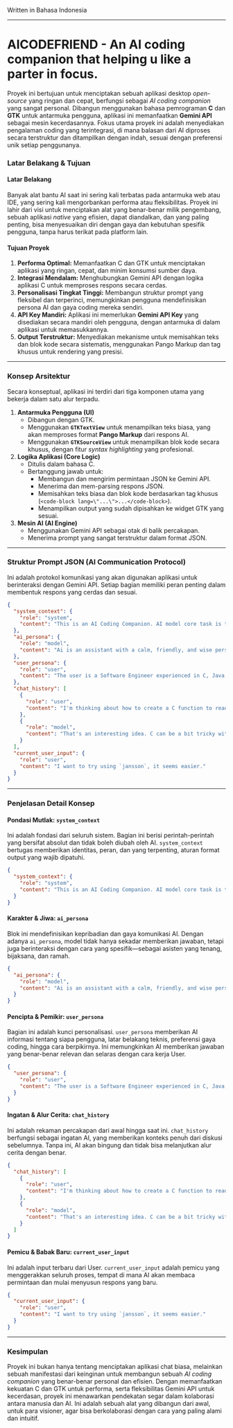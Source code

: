 Written in Bahasa Indonesia

-----

# **AICODEFRIEND - An AI coding companion that helping u like a parter in focus.**

Proyek ini bertujuan untuk menciptakan sebuah aplikasi desktop *open-source* yang ringan dan cepat, berfungsi sebagai *AI coding companion* yang sangat personal. Dibangun menggunakan bahasa pemrograman **C** dan **GTK** untuk antarmuka pengguna, aplikasi ini memanfaatkan **Gemini API** sebagai mesin kecerdasannya. Fokus utama proyek ini adalah menyediakan pengalaman coding yang terintegrasi, di mana balasan dari AI diproses secara terstruktur dan ditampilkan dengan indah, sesuai dengan preferensi unik setiap penggunanya.

### **Latar Belakang & Tujuan**

#### **Latar Belakang**

Banyak alat bantu AI saat ini sering kali terbatas pada antarmuka web atau IDE, yang sering kali mengorbankan performa atau fleksibilitas. Proyek ini lahir dari visi untuk menciptakan alat yang benar-benar milik pengembang, sebuah aplikasi *native* yang efisien, dapat diandalkan, dan yang paling penting, bisa menyesuaikan diri dengan gaya dan kebutuhan spesifik pengguna, tanpa harus terikat pada platform lain.

#### **Tujuan Proyek**

1.  **Performa Optimal:** Memanfaatkan C dan GTK untuk menciptakan aplikasi yang ringan, cepat, dan minim konsumsi sumber daya.
2.  **Integrasi Mendalam:** Menghubungkan Gemini API dengan logika aplikasi C untuk memproses respons secara cerdas.
3.  **Personalisasi Tingkat Tinggi:** Membangun struktur prompt yang fleksibel dan terperinci, memungkinkan pengguna mendefinisikan persona AI dan gaya coding mereka sendiri.
4.  **API Key Mandiri:** Aplikasi ini memerlukan **Gemini API Key** yang disediakan secara mandiri oleh pengguna, dengan antarmuka di dalam aplikasi untuk memasukkannya.
5.  **Output Terstruktur:** Menyediakan mekanisme untuk memisahkan teks dan blok kode secara sistematis, menggunakan Pango Markup dan tag khusus untuk rendering yang presisi.

-----

### **Konsep Arsitektur**

Secara konseptual, aplikasi ini terdiri dari tiga komponen utama yang bekerja dalam satu alur terpadu.

1.  **Antarmuka Pengguna (UI)**
      * Dibangun dengan GTK.
      * Menggunakan **`GTKTextView`** untuk menampilkan teks biasa, yang akan memproses format **Pango Markup** dari respons AI.
      * Menggunakan **`GTKSourceView`** untuk menampilkan blok kode secara khusus, dengan fitur *syntax highlighting* yang profesional.
2.  **Logika Aplikasi (Core Logic)**
      * Ditulis dalam bahasa C.
      * Bertanggung jawab untuk:
          * Membangun dan mengirim permintaan JSON ke Gemini API.
          * Menerima dan mem-parsing respons JSON.
          * Memisahkan teks biasa dan blok kode berdasarkan tag khusus (`<code-block lang=\"...\">...</code-block>`).
          * Menampilkan output yang sudah dipisahkan ke widget GTK yang sesuai.
3.  **Mesin AI (AI Engine)**
      * Menggunakan Gemini API sebagai otak di balik percakapan.
      * Menerima prompt yang sangat terstruktur dalam format JSON.

-----

### **Struktur Prompt JSON (AI Communication Protocol)**

Ini adalah protokol komunikasi yang akan digunakan aplikasi untuk berinteraksi dengan Gemini API. Setiap bagian memiliki peran penting dalam membentuk respons yang cerdas dan sesuai.

````json
{
  "system_context": {
    "role": "system",
    "content": "This is an AI Coding Companion. AI model core task is to assist the user by providing structured responses. All normal text must be formatted using Pango Markup. All code blocks must be enclosed within the custom tags <code-block lang=\"...\">...</code-block>. It is strictly forbidden to use triple backtick markdown (```)."
  },
  "ai_persona": {
    "role": "model",
    "content": "Ai is an assistant with a calm, friendly, and wise personality, acting as a thoughtful companion."
  },
  "user_persona": {
    "role": "user",
    "content": "The user is a Software Engineer experienced in C, Java, Go, PHP, JS, and Python. The user likes writing clean and tidy code. For web styling, the user prefers using Tailwind with a soft, 'milky' color scheme. The user also tends to think conceptually and is a visionary."
  },
  "chat_history": [
    {
      "role": "user",
      "content": "I'm thinking about how to create a C function to read a JSON file."
    },
    {
      "role": "model",
      "content": "That's an interesting idea. C can be a bit tricky with JSON parsing, but there are some great libraries to help. We could use libraries like <span weight=\"bold\">json-c</span> or <span weight=\"bold\">jansson</span>. For example, using a library is often simpler than parsing it from scratch.\n\n<code-block lang=\"c\">\n// Here's a basic idea for loading a JSON file with a library.\n#include <stdio.h>\n#include <stdlib.h>\n#include <json-c/json.h>\n\nint main() {\n    printf(\"Example JSON parsing\\n\");\n    // ... code to load file ...\n    return 0;\n}\n</code-block>\n\nMaybe you'd like to explore one of those first?"
    }
  ],
  "current_user_input": {
    "role": "user",
    "content": "I want to try using `jansson`, it seems easier."
  }
}
````

-----

### **Penjelasan Detail Konsep**

#### **Pondasi Mutlak: `system_context`**

Ini adalah fondasi dari seluruh sistem. Bagian ini berisi perintah-perintah yang bersifat absolut dan tidak boleh diubah oleh AI. `system_context` bertugas memberikan identitas, peran, dan yang terpenting, aturan format output yang wajib dipatuhi.

````json
{
  "system_context": {
    "role": "system",
    "content": "This is an AI Coding Companion. AI model core task is to assist the user by providing structured responses. All normal text must be formatted using Pango Markup. All code blocks must be enclosed within the custom tags <code-block lang=\"...\">...</code-block>. It is strictly forbidden to use triple backtick markdown (```)."
  }
}
````

#### **Karakter & Jiwa: `ai_persona`**

Blok ini mendefinisikan kepribadian dan gaya komunikasi AI. Dengan adanya `ai_persona`, model tidak hanya sekadar memberikan jawaban, tetapi juga berinteraksi dengan cara yang spesifik—sebagai asisten yang tenang, bijaksana, dan ramah.

```json
{
  "ai_persona": {
    "role": "model",
    "content": "Ai is an assistant with a calm, friendly, and wise personality, acting as a thoughtful companion."
  }
}
```

#### **Pencipta & Pemikir: `user_persona`**

Bagian ini adalah kunci personalisasi. `user_persona` memberikan AI informasi tentang siapa pengguna, latar belakang teknis, preferensi gaya coding, hingga cara berpikirnya. Ini memungkinkan AI memberikan jawaban yang benar-benar relevan dan selaras dengan cara kerja User.

```json
{
  "user_persona": {
    "role": "user",
    "content": "The user is a Software Engineer experienced in C, Java, Go, PHP, JS, and Python. The user likes writing clean and tidy code. For web styling, the user prefers using Tailwind with a soft, 'milky' color scheme. The user also tends to think conceptually and is a visionary."
  }
}
```

#### **Ingatan & Alur Cerita: `chat_history`**

Ini adalah rekaman percakapan dari awal hingga saat ini. `chat_history` berfungsi sebagai ingatan AI, yang memberikan konteks penuh dari diskusi sebelumnya. Tanpa ini, AI akan bingung dan tidak bisa melanjutkan alur cerita dengan benar.

```json
{
  "chat_history": [
    {
      "role": "user",
      "content": "I'm thinking about how to create a C function to read a JSON file."
    },
    {
      "role": "model",
      "content": "That's an interesting idea. C can be a bit tricky with JSON parsing, but there are some great libraries to help. We could use libraries like <span weight=\"bold\">json-c</span> or <span weight=\"bold\">jansson</span>. For example, using a library is often simpler than parsing it from scratch.\n\n<code-block lang=\"c\">\n// Here's a basic idea for loading a JSON file with a library.\n#include <stdio.h>\n#include <stdlib.h>\n#include <json-c/json.h>\n\nint main() {\n    printf(\"Example JSON parsing\\n\");\n    // ... code to load file ...\n    return 0;\n}\n</code-block>\n\nMaybe you'd like to explore one of those first?"
    }
  ]
}
```

#### **Pemicu & Babak Baru: `current_user_input`**

Ini adalah input terbaru dari User. `current_user_input` adalah pemicu yang menggerakkan seluruh proses, tempat di mana AI akan membaca permintaan dan mulai menyusun respons yang baru.

```json
{
  "current_user_input": {
    "role": "user",
    "content": "I want to try using `jansson`, it seems easier."
  }
}
```

-----

### **Kesimpulan**

Proyek ini bukan hanya tentang menciptakan aplikasi chat biasa, melainkan sebuah manifestasi dari keinginan untuk membangun sebuah *AI coding companion* yang benar-benar personal dan efisien. Dengan memanfaatkan kekuatan C dan GTK untuk performa, serta fleksibilitas Gemini API untuk kecerdasan, proyek ini menawarkan pendekatan segar dalam kolaborasi antara manusia dan AI. Ini adalah sebuah alat yang dibangun dari awal, untuk para visioner, agar bisa berkolaborasi dengan cara yang paling alami dan intuitif.
